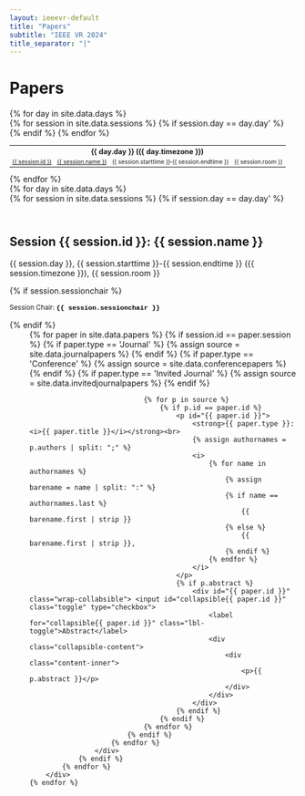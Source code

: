 ```yaml
---
layout: ieeevr-default
title: "Papers"
subtitle: "IEEE VR 2024"
title_separator: "|"
---
```

<h1>Papers</h1>
<div>
    {% for day in site.data.days %}
        <div>
            <div>
            <table class="styled-table" style="font-size: 0.9em; ">
                    <tr>
                        <th colspan="4">{{ day.day }} ({{ day.timezone }})</th>
                    </tr>
                    {% for session in site.data.sessions %}
                        {% if session.day == day.day' %}
                            <tr>
                                <td style="font-size: 0.8em;"><a href="#{{ session.id }}">{{ session.id }}</a></td>
                                <td style="font-size: 0.8em;"><a href="#{{ session.id }}">{{ session.name }}</a></td>
                                <td style="font-size: 0.8em;">{{ session.starttime }}&#8209;{{ session.endtime }}</td>
                                <td style="font-size: 0.8em;" class="nowrap">{{ session.room }}</td>
                            </tr>
                        {% endif %}
                    {% endfor %}
                </table>
            </div>
        <div>
    {% endfor %} 
</div>

<div>
     {% for day in site.data.days %}
        <div>
            {% for session in site.data.sessions %}
                {% if session.day == day.day' %}
                    <h2 id="{{ session.id }}" class="pink" style="padding-top:25px;">Session {{ session.id }}: {{ session.name }}</h2>
                    <p>{{ session.day }}, {{ session.starttime }}-{{ session.endtime }} ({{ session.timezone }}), {{ session.room }}</p>
                    {% if session.sessionchair %}
                        <p><small>Session Chair: <b style="font-family: 'Courier New', monospace; color: black;">{{ session.sessionchair }}</b></small></p>
                    {% endif %}    
                    <div style="margin-left: 35px;">
                        {% for paper in site.data.papers %}                
                            {% if session.id == paper.session %}
                                {% if paper.type == 'Journal' %}
                                    {% assign source = site.data.journalpapers %}
                                {% endif %}
                                {% if paper.type == 'Conference' %}
                                    {% assign source = site.data.conferencepapers %}
                                {% endif %}
                                {% if paper.type == 'Invited Journal' %}
                                    {% assign source = site.data.invitedjournalpapers %}
                                {% endif %}                                
                                
                                {% for p in source %}
                                    {% if p.id == paper.id %}
                                        <p id="{{ paper.id }}">
                                            <strong>{{ paper.type }}: <i>{{ paper.title }}</i></strong><br>
                                            {% assign authornames = p.authors | split: ";" %}
                                            <i>
                                                {% for name in authornames %}
                                                    {% assign barename = name | split: ":" %}
                                                    {% if name == authornames.last %}
                                                        {{ barename.first | strip }}
                                                    {% else %}
                                                        {{ barename.first | strip }}, 
                                                    {% endif %}
                                                {% endfor %}
                                            </i>
                                        </p>
                                        {% if p.abstract %}
                                            <div id="{{ paper.id }}" class="wrap-collabsible"> <input id="collapsible{{ paper.id }}" class="toggle" type="checkbox"> 
                                                <label for="collapsible{{ paper.id }}" class="lbl-toggle">Abstract</label>
                                                <div class="collapsible-content">
                                                    <div class="content-inner">
                                                        <p>{{ p.abstract }}</p>
                                                    </div>
                                                </div>
                                            </div>
                                        {% endif %}
                                    {% endif %}
                                {% endfor %}
                            {% endif %}
                        {% endfor %}
                    </div>
                {% endif %}
            {% endfor %}
        </div>
    {% endfor %}
</div>

